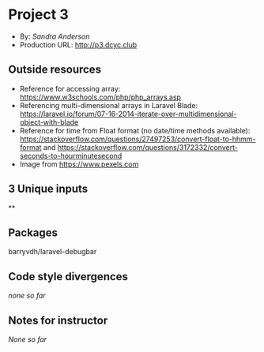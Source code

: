 # Project 3
+ By: *Sandra Anderson*
+ Production URL: <http://p3.dcyc.club>

## Outside resources
+ Reference for accessing array: <https://www.w3schools.com/php/php_arrays.asp>
+ Referencing multi-dimensional arrays in Laravel Blade: <https://laravel.io/forum/07-16-2014-iterate-over-multidimensional-object-with-blade>
+ Reference for time from Float format (no date/time methods available): <https://stackoverflow.com/questions/27497253/convert-float-to-hhmm-format>
and <https://stackoverflow.com/questions/3172332/convert-seconds-to-hourminutesecond>
+ Image from <https://www.pexels.com>

## 3 Unique inputs
**

## Packages
barryvdh/laravel-debugbar

## Code style divergences
*none so far*

## Notes for instructor
*None so far*

